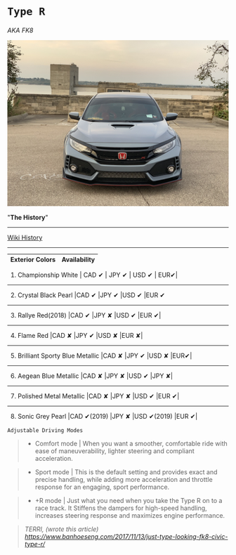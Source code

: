 # `Type R`

_AKA FK8_



![Beauty](https://github.com/Fxtitan/Markdown-About-M3/blob/master/IMG_5003.jpeg?raw=true)


"**The History**"

___




[Wiki History](https://en.wikipedia.org/wiki/Honda_Civic_Type_R) 

___


|Exterior Colors|	Availability|
|--------------:|--------------:|

1. Championship White | CAD	✔	| JPY ✔	| USD ✔	| EUR✔|

___

2. Crystal Black Pearl	|CAD ✔	|JPY ✔	|USD ✔	|EUR ✔

___

3. Rallye Red(2018)	|CAD ✔ |JPY ✘	|USD ✔	|EUR ✔|

___

4. Flame Red	|CAD ✘	|JPY ✔	|USD ✘	|EUR ✘|

___

5. Brilliant Sporty Blue Metallic	|CAD ✘	|JPY ✔	|USD ✘ |EUR✔|

___

6. Aegean Blue Metallic	|CAD ✘	|JPY ✘	|USD ✔	|JPY ✘|

___

7. Polished Metal Metallic	|CAD ✘	|JPY ✘	|USD ✔	|EUR ✔|

___

8. Sonic Grey Pearl	|CAD ✔(2019)	|JPY ✘	|USD ✔(2019)	|EUR ✔|




`Adjustable Driving Modes`

>* Comfort mode | When you want a smoother, comfortable ride with ease of maneuverability, lighter steering and compliant acceleration.

>* Sport mode | This is the default setting and provides exact and precise handling, while adding more acceleration and throttle response for an engaging, sport performance.

>* +R mode | Just what you need when you take the Type R on to a race track. It Stiffens the dampers for high-speed handling, increases steering response and maximizes engine performance.

><cite>TERRI, (wrote this article)
> https://www.banhoeseng.com/2017/11/13/just-type-looking-fk8-civic-type-r/</cite>























